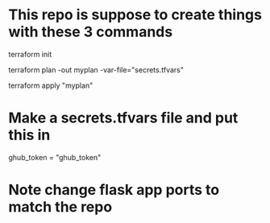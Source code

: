 # This repo is suppose to create things with these 3 commands

terraform init

terraform plan -out myplan -var-file="secrets.tfvars"

terraform apply "myplan"


# Make a secrets.tfvars file and put this in

ghub_token = "ghub_token"


# Note change flask app ports to match the repo
